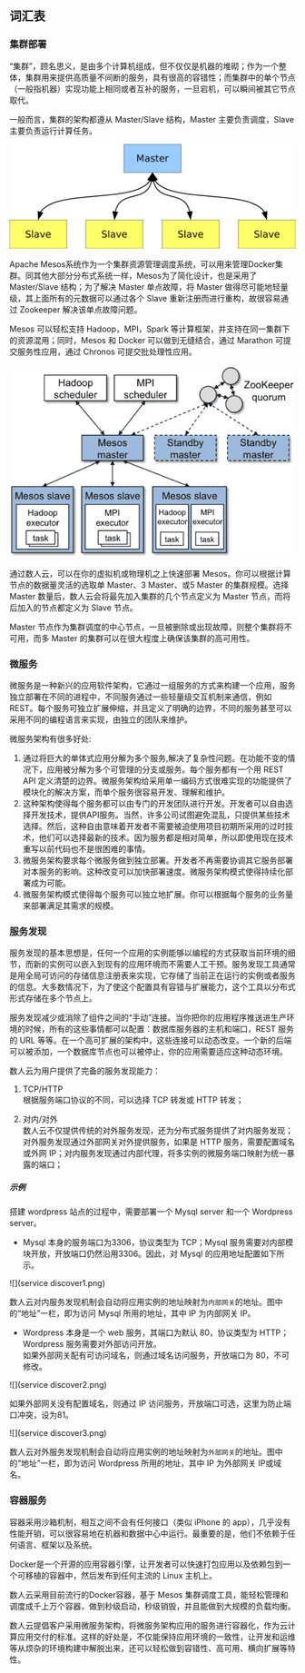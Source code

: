 ## 词汇表  

<h3 id="vocab1">集群部署</h3>  

“集群”，顾名思义，是由多个计算机组成，但不仅仅是机器的堆砌；作为一个整体，集群用来提供高质量不间断的服务，具有很高的容错性；而集群中的单个节点（一般指机器）实现功能上相同或者互补的服务，一旦宕机，可以瞬间被其它节点取代。  

一般而言，集群的架构都遵从 Master/Slave 结构，Master 主要负责调度，Slave 主要负责运行计算任务。  

![](master-slave.png)  

Apache Mesos系统作为一个集群资源管理调度系统，可以用来管理Docker集群。同其他大部分分布式系统一样，Mesos为了简化设计，也是采用了 Master/Slave 结构；为了解决 Master 单点故障，将 Master 做得尽可能地轻量级，其上面所有的元数据可以通过各个 Slave 重新注册而进行重构，故很容易通过 Zookeeper 解决该单点故障问题。  

Mesos 可以轻松支持 Hadoop，MPI，Spark 等计算框架，并支持在同一集群下的资源混用；同时，Mesos 和 Docker 可以做到无缝结合，通过 Marathon 可提交服务性应用，通过 Chronos 可提交批处理性应用。   

![](mesos-cluster.png)  

通过数人云，可以在你的虚拟机或物理机之上快速部署 Mesos。你可以根据计算节点的数据量灵活的选取单 Master、3 Master、或5 Master 的集群规模。选择 Master 数量后，数人云会将最先加入集群的几个节点定义为 Master 节点，而将后加入的节点都定义为 Slave 节点。  

Master 节点作为集群调度的中心节点，一旦被删除或出现故障，则整个集群将不可用，而多 Master 的集群可以在很大程度上确保该集群的高可用性。

<h3 id="vocab2">微服务</h3>  

微服务是一种新兴的应用软件架构，它通过一组服务的方式来构建一个应用，服务独立部署在不同的进程中，不同服务通过一些轻量级交互机制来通信，例如 REST。每个服务可独立扩展伸缩，并且定义了明确的边界，不同的服务甚至可以采用不同的编程语言来实现，由独立的团队来维护。  

微服务架构有很多好处:   

  1. 通过将巨大的单体式应用分解为多个服务,解决了复杂性问题。在功能不变的情况下，应用被分解为多个可管理的分支或服务。每个服务都有一个用 REST API 定义清楚的边界。微服务架构给采用单一编码方式很难实现的功能提供了模块化的解决方案，而单个服务很容易开发、理解和维护。  
  2. 这种架构使得每个服务都可以由专门的开发团队进行开发。开发者可以自由选择开发技术，提供API服务。当然，许多公司试图避免混乱，只提供某些技术选择。然后，这种自由意味着开发者不需要被迫使用项目初期所采用的过时技术，他们可以选择最新的技术。因为服务都是相对简单，所以即使用现在技术重写以前代码也不是很困难的事情。  
  3. 微服务架构要求每个微服务做到独立部署。开发者不再需要协调其它服务部署对本服务的影响。这种改变可以加快部署速度。微服务架构模式使得持续化部署成为可能。  
  4. 微服务架构模式使得每个服务可以独立地扩展。你可以根据每个服务的业务量来部署满足其需求的规模。  


<h3 id="vocab3">服务发现</h3>  

服务发现的基本思想是，任何一个应用的实例能够以编程的方式获取当前环境的细节，而新的实例可以嵌入到现有的应用环境而不需要人工干预。服务发现工具通常是用全局可访问的存储信息注册表来实现，它存储了当前正在运行的实例或者服务的信息。大多数情况下，为了使这个配置具有容错与扩展能力，这个工具以分布式形式存储在多个节点上。  

服务发现减少或消除了组件之间的“手动”连接。当你把你的应用程序推送进生产环境的时候，所有的这些事情都可以配置：数据库服务器的主机和端口，REST 服务的 URL 等等。在一个高可扩展的架构中，这些连接可以动态改变。一个新的后端可以被添加，一个数据库节点也可以被停止，你的应用需要适应这种动态环境。  

数人云为用户提供了完备的服务发现能力：  

  1. TCP/HTTP  
根据服务端口协议的不同，可以选择 TCP 转发或 HTTP 转发；  

  2. 对内/对外  
数人云不仅提供传统的对外服务发现，还为分布式服务提供了对内服务发现；对外服务发现通过外部网关对外提供服务，如果是 HTTP 服务，需要配置域名或外网 IP；对内服务发现通过内部代理，将多实例的微服务端口映射为统一暴露的端口；  

##### 示例   
搭建 wordpress 站点的过程中，需要部署一个 Mysql server 和一个 Wordpress server。  

  - Mysql 本身的服务端口为3306，协议类型为 TCP；Mysql 服务需要对内部模块开放，开放端口仍然沿用3306。因此，对 Mysql 的应用地址配置如下所示。  

![](service discover1.png)  

数人云对内服务发现机制会自动将应用实例的地址映射为```内部网关```的地址。图中的“地址”一栏，即为访问 Mysql 所用的地址，其中 IP 为内部网关 IP。  

  - Wordpress 本身是一个 web 服务，其端口为默认 80，协议类型为 HTTP；Wordpress 服务需要对外部访问开放。  
如果外部网关配有可访问域名，则通过域名访问服务，开放端口为 80，不可修改。  

![](service discover2.png)  

如果外部网关没有配置域名，则通过 IP 访问服务，开放端口可选，这里为防止端口冲突，设为81。  

![](service discover3.png)

数人云对外服务发现机制会自动将应用实例的地址映射为```外部网关```的地址。图中的“地址”一栏，即为访问 Wordpress 所用的地址，其中 IP 为外部网关 IP或域名。  

<h3 id="vocab4">容器服务</h3>  

容器采用沙箱机制，相互之间不会有任何接口（类似 iPhone 的 app），几乎没有性能开销，可以很容易地在机器和数据中心中运行。最重要的是，他们不依赖于任何语言、框架以及系统。  

Docker是一个开源的应用容器引擎，让开发者可以快速打包应用以及依赖包到一个可移植的容器中，然后发布到任何主流的 Linux 主机上。  

数人云采用目前流行的Docker容器，基于 Mesos 集群调度工具，能轻松管理和调度成千上万个容器，做到秒级启动，秒级销毁，并且能做到大规模的负载均衡。  

数人云提倡客户采用微服务架构，将微服务架构应用的服务进行容器化，作为云计算应用交付的标准。这样的好处是，不仅能保持应用环境的一致性，让开发和运维等从烦杂的环境构建中解脱出来，还可以轻松做到容错性、高可用、横向扩展等特性。  

